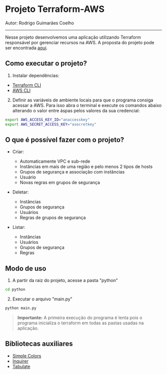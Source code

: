 # Projeto Terraform-AWS

Autor:
Rodrigo Guimarães Coelho

---

Nesse projeto desenvolvemos uma aplicação utilizando Terraform responsável por gerenciar recursos na AWS. A proposta do projeto pode ser encontrada [aqui](https://insper.github.io/computacao-nuvem/projetos/projeto_2022/).

## Como executar o projeto?

1. Instalar dependências:

- [Terraform CLI](https://developer.hashicorp.com/terraform/tutorials/aws-get-started/install-cli)
- [AWS CLI](https://docs.aws.amazon.com/cli/latest/userguide/getting-started-install.html)

2. Definir as variáveis de ambiente locais para que o programa consiga acessar a AWS. Para isso abra o terminal e execute os comandos abaixo alterando o valor entre áspas pelos valores da sua credencial:

```bash
export AWS_ACCESS_KEY_ID="anaccesskey"
export AWS_SECRET_ACCESS_KEY="asecretkey"
```

## O que é possível fazer com o projeto?

- Criar:

  - Automaticamente VPC e sub-rede
  - Instâncias em mais de uma região e pelo menos 2 tipos de hosts
  - Grupos de segurança e associação com instâncias
  - Usuário
  - Novas regras em grupos de segurança

- Deletar:

  - Instâncias
  - Grupos de segurança
  - Usuários
  - Regras de grupos de segurança

- Listar:
  - Instâncias
  - Usuários
  - Grupos de segurança
  - Regras

## Modo de uso

1. A partir da raiz do projeto, acesse a pasta "python"

```bash
cd python
```

2. Executar o arquivo "main.py"

```bash
python main.py
```

> **Importante:** A primeira execução do programa é lenta pois o programa inicializa o terraform em todas as pastas usadas na aplicação.

## Bibliotecas auxiliares

- [Simple Colors](https://github.com/weaming/simple-colors)
- [Inquirer](https://github.com/magmax/python-inquirer)
- [Tabulate](https://github.com/gregbanks/python-tabulate)
